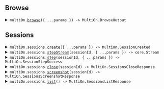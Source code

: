 ## Browse

<details><summary> <code>multiOn.<a href="./src/Client.ts">browse</a>({ ...params }) -> MultiOn.BrowseOutput</code> </summary>

<dl>

<dd>

#### 📝 Description

<dl>

<dd>

<dl>

<dd>

Allows for browsing the web using detailed natural language instructions. The function supports multi-step command execution based on the `CONTINUE` status.

</dd>

</dl>

</dd>

</dl>

#### 🔌 Usage

<dl>

<dd>

<dl>

<dd>

```ts
await multiOn.browse({
    cmd: "find the top post on hackernews",
    url: "https://news.ycombinator.com/",
});
```

</dd>

</dl>

</dd>

</dl>

#### ⚙️ Parameters

<dl>

<dd>

<dl>

<dd>

**request: `MultiOn.BrowseInput`**

</dd>

</dl>

<dl>

<dd>

**requestOptions: `MultiOnClient.RequestOptions`**

</dd>

</dl>

</dd>

</dl>

</dd>

</dl>
</details>

## Sessions

<details><summary> <code>multiOn.sessions.<a href="./src/api/resources/sessions/client/Client.ts">create</a>({ ...params }) -> MultiOn.SessionCreated</code> </summary>

<dl>

<dd>

#### 📝 Description

<dl>

<dd>

<dl>

<dd>

Creates a new session and returns session details including a unique session ID.

</dd>

</dl>

</dd>

</dl>

#### 🔌 Usage

<dl>

<dd>

<dl>

<dd>

```ts
await multiOn.sessions.create({
    url: "url",
});
```

</dd>

</dl>

</dd>

</dl>

#### ⚙️ Parameters

<dl>

<dd>

<dl>

<dd>

**request: `MultiOn.CreateSessionInput`**

</dd>

</dl>

<dl>

<dd>

**requestOptions: `Sessions.RequestOptions`**

</dd>

</dl>

</dd>

</dl>

</dd>

</dl>
</details>

<details><summary> <code>multiOn.sessions.<a href="./src/api/resources/sessions/client/Client.ts">stepStream</a>(sessionId, { ...params }) -> core.Stream<MultiOn.SessionStepStreamChunk></code> </summary>

<dl>

<dd>

#### 📝 Description

<dl>

<dd>

<dl>

<dd>

Allows for browsing the web using detailed natural language instructions in a step mode for a session with a given session ID

</dd>

</dl>

</dd>

</dl>

#### ⚙️ Parameters

<dl>

<dd>

<dl>

<dd>

**sessionId: `string`**

</dd>

</dl>

<dl>

<dd>

**request: `MultiOn.SessionsStepStreamRequest`**

</dd>

</dl>

<dl>

<dd>

**requestOptions: `Sessions.RequestOptions`**

</dd>

</dl>

</dd>

</dl>

</dd>

</dl>
</details>

<details><summary> <code>multiOn.sessions.<a href="./src/api/resources/sessions/client/Client.ts">step</a>(sessionId, { ...params }) -> MultiOn.SessionStepSuccess</code> </summary>

<dl>

<dd>

#### 📝 Description

<dl>

<dd>

<dl>

<dd>

Allows for browsing the web using detailed natural language instructions in a step mode for a session with a given session ID

</dd>

</dl>

</dd>

</dl>

#### 🔌 Usage

<dl>

<dd>

<dl>

<dd>

```ts
await multiOn.sessions.step("session_id", {
    cmd: "cmd",
    stream: false,
});
```

</dd>

</dl>

</dd>

</dl>

#### ⚙️ Parameters

<dl>

<dd>

<dl>

<dd>

**sessionId: `string`**

</dd>

</dl>

<dl>

<dd>

**request: `MultiOn.SessionsStepRequest`**

</dd>

</dl>

<dl>

<dd>

**requestOptions: `Sessions.RequestOptions`**

</dd>

</dl>

</dd>

</dl>

</dd>

</dl>
</details>

<details><summary> <code>multiOn.sessions.<a href="./src/api/resources/sessions/client/Client.ts">close</a>(sessionId) -> MultiOn.SessionsCloseResponse</code> </summary>

<dl>

<dd>

#### 📝 Description

<dl>

<dd>

<dl>

<dd>

Closes the session.

</dd>

</dl>

</dd>

</dl>

#### 🔌 Usage

<dl>

<dd>

<dl>

<dd>

```ts
await multiOn.sessions.close("session_id");
```

</dd>

</dl>

</dd>

</dl>

#### ⚙️ Parameters

<dl>

<dd>

<dl>

<dd>

**sessionId: `string`**

</dd>

</dl>

<dl>

<dd>

**requestOptions: `Sessions.RequestOptions`**

</dd>

</dl>

</dd>

</dl>

</dd>

</dl>
</details>

<details><summary> <code>multiOn.sessions.<a href="./src/api/resources/sessions/client/Client.ts">screenshot</a>(sessionId) -> MultiOn.SessionsScreenshotResponse</code> </summary>

<dl>

<dd>

#### 📝 Description

<dl>

<dd>

<dl>

<dd>

Retrieve the screenshot of the session.

</dd>

</dl>

</dd>

</dl>

#### 🔌 Usage

<dl>

<dd>

<dl>

<dd>

```ts
await multiOn.sessions.screenshot("session_id");
```

</dd>

</dl>

</dd>

</dl>

#### ⚙️ Parameters

<dl>

<dd>

<dl>

<dd>

**sessionId: `string`**

</dd>

</dl>

<dl>

<dd>

**requestOptions: `Sessions.RequestOptions`**

</dd>

</dl>

</dd>

</dl>

</dd>

</dl>
</details>

<details><summary> <code>multiOn.sessions.<a href="./src/api/resources/sessions/client/Client.ts">list</a>() -> MultiOn.SessionsListResponse</code> </summary>

<dl>

<dd>

#### 📝 Description

<dl>

<dd>

<dl>

<dd>

Retrieve a list of active session IDs.

</dd>

</dl>

</dd>

</dl>

#### 🔌 Usage

<dl>

<dd>

<dl>

<dd>

```ts
await multiOn.sessions.list();
```

</dd>

</dl>

</dd>

</dl>

#### ⚙️ Parameters

<dl>

<dd>

<dl>

<dd>

**requestOptions: `Sessions.RequestOptions`**

</dd>

</dl>

</dd>

</dl>

</dd>

</dl>
</details>
